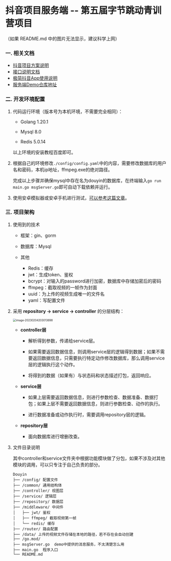 # 抖音项目服务端 -- 第五届字节跳动青训营项目

（如果 README.md 中的图片无法显示，建议科学上网）

### 一. 相关文档

- [抖音项目方案说明](https://bytedance.feishu.cn/docs/doccnKrCsU5Iac6eftnFBdsXTof)
- [接口说明文档](https://www.apifox.cn/apidoc/shared-09d88f32-0b6c-4157-9d07-a36d32d7a75c/api-50707523)
- [极简抖音App使用说明](https://bytedance.feishu.cn/docs/doccnM9KkBAdyDhg8qaeGlIz7S7)
- [服务端Demo仓库地址](https://github.com/RaymondCode/simple-demo)

### 二. 开发环境配置

1. 代码运行环境（版本号为本机环境，不需要完全相同）：

    - Golang 1.20.1

    - Mysql 8.0

    - Redis 5.0.14

   以上环境的安装教程百度即可。

2. 根据自己的环境修改`./config/config.yaml`中的内容，需要修改数据库的用户名和密码，本机ip地址，ffmpeg.exe的绝对路径。

   完成以上步骤并确保mysql中存在名为douyin的数据库，在终端输入`go run main.go msgServer.go`即可自动下载依赖并运行。

3. 使用安卓模拟器或安卓手机进行测试，[可以参考这篇文章](https://juejin.cn/post/7192600701745233979)。

### 三. 项目架构

1. 使用到的技术

    * 框架：gin、gorm

    * 数据库：Mysql

    * 其他
        * Redis：缓存
        * jwt：生成token、鉴权
        * bcrypt：对输入的password进行加密，数据库中存储加密后的密码
        * ffmpeg：截取视频的一帧作为封面
        * uuid：为上传的视频生成唯一的文件名
        * yaml：写配置文件

2. 采用 **repository → service → controller** 的分层结构：

   <img src="https://raw.githubusercontent.com/Leng-Chu/picture/main/2023/02/upgit_20230204_1675513814.png" alt="image-20230204203013698" style="zoom: 60%;" />

    * **controller层**
        * 解析得到参数，传递给service层。

        * 如果需要返回数据信息，则调用service层的逻辑得到数据；如果不需要返回数据信息，只需要执行特定动作修改数据库，那么调用service层的逻辑执行这个动作。

        * 将得到的数据（如果有）与状态码和状态描述打包，返回响应。
    * **service层**

        * 如果上层需要返回数据信息，则进行参数检查、数据准备、数据打包；如果上层不需要返回数据信息，则进行参数检查、动作的执行。

        * 进行数据准备或动作执行时，需要调用repository层的逻辑。
    * **repository层**

        * 面向数据库进行增删改查。

3. 文件目录说明

   其中controller和service文件夹中根据功能模块做了分包，如果不涉及对其他模块的调用，可以只专注于自己负责的部分。

   ```
   Douyin 
   ├── /config/ 配置文件
   ├── /common/ 通用结构体
   ├── /controller/ 视图层
   ├── /service/ 逻辑层
   ├── /repository/ 数据层
   ├── /middleware/ 中间件
   │   ├── jwt/ 鉴权
   │   ├── ffmpeg/ 截取视频第一帧
   │   └── redis/ 缓存
   ├── /router/ 路由配置
   ├── /data/ 上传的视频文件存储在本地的路径，若不存在会自动创建
   ├── /go.mod/
   ├── msgServer.go  demo中提供的消息服务，不太清楚怎么用
   ├── main.go  程序入口
   └── README.md
   ```